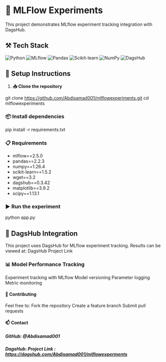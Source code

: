 # 🔬 MLFlow Experiments

This project demonstrates MLflow experiment tracking integration with DagsHub.

## ⚒️ Tech Stack
![Python](https://img.shields.io/badge/python-3.9.0-blue)
![MLflow](https://img.shields.io/badge/mlflow-2.5.0-blue)
![Pandas](https://img.shields.io/badge/pandas-2.2.3-blue)
![Scikit-learn](https://img.shields.io/badge/scikit--learn-1.5.2-blue)
![NumPy](https://img.shields.io/badge/numpy-1.26.4-blue)
![DagsHub](https://img.shields.io/badge/dagshub-0.3.42-blue)

## 🚀 Setup Instructions

1. **📥 Clone the repository**

git clone https://github.com/Abdisamad001/mlflowexperiments.git
cd mlflowexperiments

### 📦 Install dependencies
pip install -r requirements.txt

### 📋 Requirements
- mlflow==2.5.0
- pandas==2.2.3
- numpy==1.26.4
- scikit-learn==1.5.2
- wget==3.2
- dagshub==0.3.42
- matplotlib==3.9.2
- scipy==1.13.1

### ▶️ Run the experiment
python app.py

## 🔗 DagsHub Integration
This project uses DagsHub for MLflow experiment tracking. Results can be viewed at: DagsHub Project Link

### 📊 Model Performance Tracking
Experiment tracking with MLflow
Model versioning
Parameter logging
Metric monitoring

#### 🤝 Contributing
Feel free to:
Fork the repository
Create a feature branch
Submit pull requests


#### 📫 Contact
##### GitHub: @Abdisamad001
##### DagsHub: Project Link : https://dagshub.com/Abdisamad001/mlflowexperments
